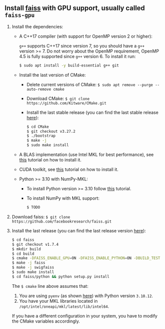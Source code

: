 Install [faiss](https://github.com/facebookresearch/faiss) with GPU support, usually called `faiss-gpu`
-------------------------------------------------------------------------------------------------------

1. Install the dependencies:
          
   * A C++17 compiler (with support for OpenMP version 2 or higher):
     
      `g++` supports C++17 since version 7, so you should have a `g++` version >= 7. Do not worry about the OpenMP requirement, OpenMP 4.5 is fully supported since `g++` version 6. To install it run:

      ```bash
      $ sudo apt install -y build-essential g++ git
      ```

   * Install the last version of CMake:
       * Delete current versions of CMake: `$ sudo apt remove --purge --auto-remove cmake`
       * Download CMake: `$ git clone https://github.com/Kitware/CMake.git`
       * Install the last stable release (you can find the last stable release [here](https://github.com/Kitware/CMake/releases)):
      
          ```bash
          $ cd CMake
          $ git checkout v3.27.2
          $ ./bootstrap
          $ make -j
          $ sudo make install
          ```
        
   * A BLAS implementation (use Intel MKL for best performance), see [this](https://github.com/luiscarlosgph/how-to/tree/main/intel-mkl) tutorial on how to install it.
   
   * CUDA toolkit, see [this](https://github.com/luiscarlosgph/how-to/tree/main/cuda-toolkit) tutorial on how to install it.
   
   * Python >= 3.10 with NumPy-MKL:
      * To install Python version >= 3.10 follow [this](https://github.com/luiscarlosgph/how-to/tree/main/pyenv) tutorial.
      * To install NumPy with MKL support: 

         ```bash
         $ TODO
         ```

   
1. Download faiss: `$ git clone https://github.com/facebookresearch/faiss.git`


2. Install the last release (you can find the last release version [here](https://github.com/facebookresearch/faiss/releases)):

   ```bash
   $ cd faiss
   $ git checkout v1.7.4
   $ mkdir build
   $ cd build
   $ cmake -DFAISS_ENABLE_GPU=ON -DFAISS_ENABLE_PYTHON=ON -DBUILD_TESTING=OFF -DBUILD_SHARED_LIBS=ON -DFAISS_ENABLE_C_API=ON -DCMAKE_BUILD_TYPE=Release -DFAISS_OPT_LEVEL=avx2 -DBLA_VENDOR=Intel10_64_dyn -DMKL_LIBRARIES="-L/opt/intel/oneapi/mkl/latest/lib/intel64 -lmkl_intel_lp64 -lmkl_sequential -lmkl_core" -DCUDAToolkit_ROOT=/usr/local/cuda -DPython_EXECUTABLE=$HOME/.pyenv/shims/python -DPython_INCLUDE_DIRS=$HOME/.pyenv/versions/3.10.12/include -DPython_LIBRARIES=$HOME/.pyenv/versions/3.10.12/lib ..
   $ make -j faiss
   $ make -j swigfaiss
   $ sudo make install
   $ cd faiss/python && python setup.py install
   ```

   The `$ cmake` line above assumes that:
      1. You are using `pyenv` (as shown [here](https://github.com/luiscarlosgph/how-to/tree/main/pyenv)) with Python version `3.10.12`.
      2. You have your MKL libraries located in `/opt/intel/oneapi/mkl/latest/lib/intel64`.

   If you have a different configuration in your system, you have to modify the CMake variables accordingly.

<!--
4. Run the test suite to check that it works:

   ```bash
   $ make test
   $ cd faiss/python && python setup.py build
   $ PYTHONPATH="$(ls -d ./faiss/python/build/lib*/)" pytest tests/test_*.py
   ```
-->
